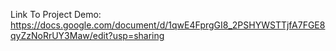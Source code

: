 Link To Project Demo: https://docs.google.com/document/d/1qwE4FprgGI8_2PSHYWSTTjfA7FGE8qyZzNoRrUY3Maw/edit?usp=sharing
